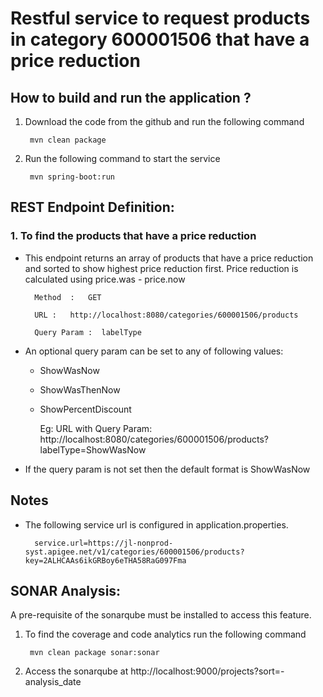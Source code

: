 
# Restful service to request products in category 600001506 that have a price reduction

## How to build and run the application ?

1. Download the code from the github and run the following command

		mvn clean package

2. Run the following command to start the service

		mvn spring-boot:run

## REST Endpoint Definition:

### 1. To find the products that have a price reduction

- This endpoint returns an array of products that have a price reduction and sorted to show highest price reduction
	 first. Price reduction is calculated using price.was - price.now
	
		Method  :   GET

		URL :   http://localhost:8080/categories/600001506/products
		
		Query Param :  labelType
		
- An optional query param can be set to any of following values:
		    
    * ShowWasNow
    * ShowWasThenNow
    * ShowPercentDiscount

	
        Eg: URL with Query Param: 
	    http://localhost:8080/categories/600001506/products?labelType=ShowWasNow
	    
- If the query param is not set then the default format is ShowWasNow

## Notes
- The following service url is configured in application.properties.

        service.url=https://jl-nonprod-syst.apigee.net/v1/categories/600001506/products?key=2ALHCAAs6ikGRBoy6eTHA58RaG097Fma

## SONAR Analysis:
A pre-requisite of the sonarqube must be installed to access this feature.

1. To find the coverage and code analytics run the following command

        mvn clean package sonar:sonar

2. Access the sonarqube at http://localhost:9000/projects?sort=-analysis_date